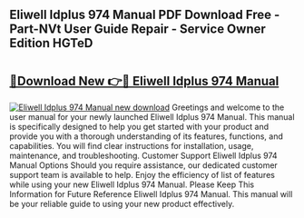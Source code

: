 ## Eliwell Idplus 974 Manual PDF Download Free - Part-NVt User Guide Repair - Service Owner Edition HGTeD

# <h2><a href="http://cf16934.oget.top/?id=Eliwell+Idplus+974+Manual">🔗Download New 👉🔴 Eliwell Idplus 974 Manual</a></h2>

[![Eliwell Idplus 974 Manual new download](https://i.imgur.com/5g1atiW.png)](http://cf16934.oget.top/?id=Eliwell+Idplus+974+Manual)
Greetings and welcome to the user manual for your newly launched Eliwell Idplus 974 Manual. This manual is specifically designed to help you get started with your product and provide you with a thorough understanding of its features, functions, and capabilities. You will find clear instructions for installation, usage, maintenance, and troubleshooting. Customer Support Eliwell Idplus 974 Manual Options Should you require assistance, our dedicated customer support team is available to help. Enjoy the efficiency of list of features while using your new Eliwell Idplus 974 Manual. Please Keep This Information for Future Reference Eliwell Idplus 974 Manual. This manual will be your reliable guide to using your new product effectively.
